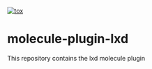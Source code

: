 [![tox](https://github.com/phlpdtrt/molecule-plugin-lxd/actions/workflows/tox.yml/badge.svg)](https://github.com/phlpdtrt/molecule-plugin-lxd/actions/workflows/tox.yml)

# molecule-plugin-lxd

This repository contains the lxd molecule plugin
